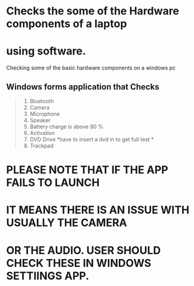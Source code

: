 # Checks the some of the Hardware components of a laptop
# using software.  

Checking some of the basic hardware components on a windows pc
## Windows forms application that Checks 
>1. Bluetooth
>2. Camera
>3. Microphone
>4. Speaker
>5. Battery charge is above 80 %
>6. Activation
>7. DVD Drive *have to insert a dvd in to get full test *
>8. Trackpad

# PLEASE NOTE THAT IF THE APP FAILS TO LAUNCH 
# IT MEANS THERE IS AN ISSUE WITH USUALLY THE CAMERA
# OR THE AUDIO.  USER SHOULD CHECK THESE IN WINDOWS SETTIINGS APP.
